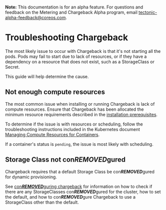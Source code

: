 <br>
<div class=“alert alert-info” role=“alert”>
<i class=“fa fa-exclamation-triangle”></i><b> Note:</b> This documentation is for an alpha feature. For questions and feedback on the Metering and Chargeback Alpha program, email <a href="mailto:tectonic-alpha-feedback@coreos.com">tectonic-alpha-feedback@coreos.com</a>.
</div>

# Troubleshooting Chargeback

The most likely issue to occur with Chargeback is that it's not starting all the pods.
Pods may fail to start due to lack of resources, or if they have a dependency on a resource that does not exist, such as a StorageClass or Secret.

This guide will help determine the cause.

## Not enough compute resources

The most common issue when installing or running Chargeback is lack of compute resources. Ensure that Chargeback has been allocated the minimum resource requirements described in the [installation prerequisites][prerequisites].

To determine if the issue is with resources or scheduling, follow the troubleshooting instructions included in the Kubernetes document [Managing Compute Resources for Containers][resource-troubleshooting].

If a container's status is `pending`, the issue is most likely with scheduling.

## Storage Class not con***REMOVED***gured

Chargeback requires that a default Storage Class be con***REMOVED***gured for dynamic provisioning.

See [con***REMOVED***guring chargeback][con***REMOVED***guring-chargeback-storage] for information on how to check if there are any StorageClasses con***REMOVED***gured for the cluster, how to set the default, and how to con***REMOVED***gure Chargeback to use a StorageClass other than the default.


[resource-troubleshooting]: https://kubernetes.io/docs/concepts/con***REMOVED***guration/manage-compute-resources-container/#troubleshooting
[prerequisites]: install-chargeback.md#prerequisites
[con***REMOVED***guring-chargeback-storage]: chargeback-con***REMOVED***g.md#dynamically-provisioning-persistent-volumes-using-storage-classes
